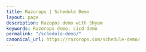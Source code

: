 ```yaml
---
title: Razorops | Schedule Demo
layout: page
description: Razopos demo with Shyam
keywords: Razorops demo, cicd demo
permalink: "/schedule-demo/"
canonical_url: https://razorops.com/schedule-demo/
---
```

	
<div class="calendly-inline-widget" data-url="https://calendly.com/razorops/demo" style="min-width:320px;height:640px;"></div>
<script type="text/javascript" src="https://assets.calendly.com/assets/external/widget.js"></script>
